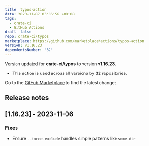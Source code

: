 ```yaml
---
title: typos-action
date: 2023-11-07 03:16:58 +00:00
tags:
  - crate-ci
  - GitHub Actions
draft: false
repo: crate-ci/typos
marketplace: https://github.com/marketplace/actions/typos-action
version: v1.16.23
dependentsNumber: "32"
---
```



Version updated for **crate-ci/typos** to version **v1.16.23**.
- This action is used across all versions by **32** repositories.

Go to the [GitHub Marketplace](https://github.com/marketplace/actions/typos-action) to find the latest changes.

## Release notes

## [1.16.23] - 2023-11-06

### Fixes

- Ensure `--force-exclude` handles simple patterns like `some-dir`
